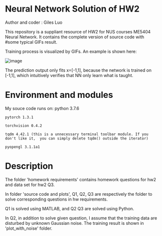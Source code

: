 # Neural Network Solution of HW2
Author and coder : Giles Luo

This repository is a suppliant resource of HW2 for NUS courses ME5404 Neural Network. It contains the complete version of source code with #some typical GIFs result.

Training process is visualized by GIFs. An example is shown here:

![image](https://github.com/GilesLuo/nn/blob/master/Q2/sequential_training/plot_no_noise/hidden%3D10_epoch%3D7999.gif)

The prediction output only fits x=[-1,1], because the network is trained on [-1,1], which intuitively verifies that NN only learn what is taught.

# Environment and modules
My souce code runs on:
    python 3.7.6
    
    pytorch 1.3.1
    
    torchvision 0.4.2
    
    tqdm 4.42.1 (this is a unnecessary terminal toolbar module. If you don't like it,  you can simply delete tqdm() outside the iterator)
    
    pyopengl 3.1.1a1
    
# Description    
The folder 'homework requirements' contains homework questions for hw2 and data set for hw2 Q3.

In folder 'source code and plots', Q1, Q2, Q3 are respectively the folder to solve corresponding questions in hw requirements.    

Q1 is solved using MATLAB, and Q2 Q3 are solved using Python.

In Q2, in addition to solve given question, I assume that the training data are disturbed by unknown Gaussian noise. The training result is shown in 'plot_with_noise' folder. 


